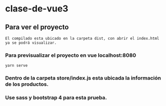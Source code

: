 # clase-de-vue3

## Para ver el proyecto
```
El compilado esta ubicado en la carpeta dist, con abrir el index.html ya se podrá visualizar.
```

### Para previsualizar el proyecto en vue localhost:8080
```
yarn serve
```

### Dentro de la carpeta store/index.js esta ubicada la información de los productos.

### Use sass y bootstrap 4 para esta prueba.